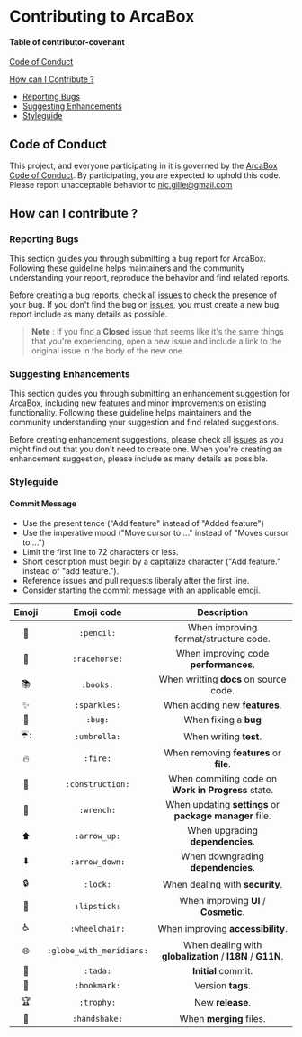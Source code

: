 # Contributing to ArcaBox

#### Table of contributor-covenant

[Code of Conduct](#code-of-conduct)

[How can I Contribute ?](#how-can-i-contribute)
  * [Reporting Bugs](#reporting-bugs)
  * [Suggesting Enhancements](#suggesting-enhancements)
  * [Styleguide](#styleguide)

## Code of Conduct

This project, and everyone participating in it is governed by the [ArcaBox Code of Conduct](CODE_OF_CONDUCT.md).
By participating, you are expected to uphold this code.
Please report unacceptable behavior to [nic.gille@gmail.com](mailto:nic.gille@gmail.com)


## How can I contribute ?

### Reporting Bugs

This section guides you through submitting a bug report for ArcaBox.
Following these guideline helps maintainers and the community understanding your report,
reproduce the behavior and find related reports.

Before creating a bug reports, check all [issues](https://github.com/Kero76/ArcaBox/issues)
to check the presence of your bug. If you don't find the bug on [issues](https://github.com/Kero76/ArcaBox/issues),
you must create a new bug report include as many details as possible.

> **Note** : If you find a **Closed** issue that seems like it's the same things
that you're experiencing, open a new issue and include a link to the original issue
in the body of the new one.

### Suggesting Enhancements

This section guides you through submitting an enhancement suggestion for ArcaBox,
including new features and minor improvements on existing functionality.
Following these guideline helps maintainers and the community understanding your suggestion
and find related suggestions.

Before creating enhancement suggestions, please check all [issues](https://github.com/Kero76/ArcaBox/issues)
as you might find out that you don't need to create one.
When you're creating an enhancement suggestion, please include as many details as possible.

### Styleguide

#### Commit Message
* Use the present tence ("Add feature" instead of "Added feature")
* Use the imperative mood ("Move cursor to ..." instead of "Moves cursor to ...")
* Limit the first line to 72 characters or less.
* Short description must begin by a capitalize character ("Add feature." instead of "add feature.").
* Reference issues and pull requests liberaly after the first line.
* Consider starting the commit message with an applicable emoji.

|          Emoji         |        Emoji code        |                                 Description                                |
|:----------------------:|:------------------------:|:--------------------------------------------------------------------------:|
| :pencil:               | `:pencil:`               | When improving format/structure code.                                      |
| :racehorse:            | `:racehorse:`            | When improving code **performances**.                                      |
| :books:                | `:books:`                | When writting **docs** on source code.                                     |
| :sparkles:             | `:sparkles:`             | When adding new **features**.                                              |
| :bug:                  | `:bug:`                  | When fixing a **bug**                                                      |
| :umbrella::            | `:umbrella:`             | When writing **test**.                                                     |
| :fire:                 | `:fire:`                 | When removing **features** or **file**.                                    |
| :construction:         | `:construction:`         | When commiting code on **Work in Progress** state.                         |
| :wrench:               | `:wrench:`               | When updating **settings** or **package manager** file.                    |
| :arrow_up:             | `:arrow_up:`             | When upgrading **dependencies**.                                           |
| :arrow_down:           | `:arrow_down:`           | When downgrading **dependencies**.                                         |
| :lock:                 | `:lock:`                 | When dealing with **security**.                                            |
| :lipstick:             | `:lipstick:`             | When improving **UI** / **Cosmetic**.                                      |
| :wheelchair:           | `:wheelchair:`           | When improving **accessibility**.                                          |
| :globe_with_meridians: | `:globe_with_meridians:` | When dealing with **globalization** / **I18N** / **G11N**.                 |
| :tada:                 | `:tada:`                 | **Initial** commit.                                                        |
| :bookmark:             | `:bookmark:`             | Version **tags**.                                                          |
| :trophy:               | `:trophy:`               | New **release**.                                                           |
| :handshake:            | `:handshake:`            | When **merging** files.                                                    |
